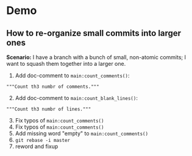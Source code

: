 <!--

* How to re-organize small commits into larger ones
* Reminder to rebase on top of master often
* "Clean" conflict where I want either my version or the remote's version
* "Clean" conflict where I want both my version and the remote's version
* "Dirty" conflict where I want to keep some of my stuff and some of the remote's stuff

-->

Demo
====

How to re-organize small commits into larger ones
-------------------------------------------------

  **Scenario:** I have a branch with a bunch of small, non-atomic
  commits; I want to squash them together into a larger one.

  1. Add doc-comment to `main:count_comments()`:
  ```
  """Count th3 numbr of comments."""
  ```
  2. Add doc-comment to `main:count_blank_lines()`:
  ```
  """Count th3 numbr of lines."""
  ```
  3. Fix typos of `main:count_comments()`
  4. Fix typos of `main:count_comments()`
  5. Add missing word "empty" to `main:count_comments()`
  6. `git rebase -i master`
  7. reword and fixup
